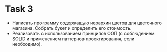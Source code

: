 # Task 3
+ Написать программу cодержащую иерархии цветов для цветочного магазина. Собрать букет и определить его стоимость.
+ Реализовать с использованием принципов ООП (с соблюдением SOLID и применением паттернов проектирования, если необходимо).


